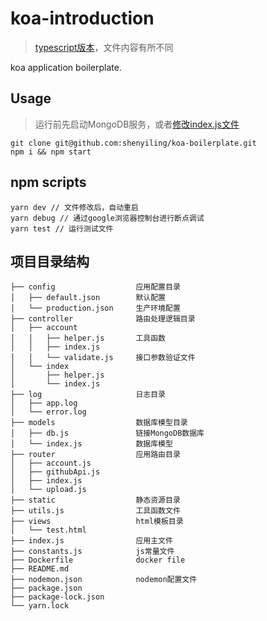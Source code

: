 # koa-introduction
> [typescript版本](https://github.com/shenyiling/typescript-node-boilerplate)，文件内容有所不同

koa application boilerplate.

## Usage
>运行前先启动MongoDB服务，或者[修改index.js文件](https://github.com/shenyiling/koa-boilerplate/blob/2d7ef9957168fd54ccaed1948faccb13ace89338/start-ignore-db.md)
```
git clone git@github.com:shenyiling/koa-boilerplate.git
npm i && npm start
```

## npm scripts
```Shell
yarn dev // 文件修改后，自动重启
yarn debug // 通过google浏览器控制台进行断点调试
yarn test // 运行测试文件
```

## 项目目录结构
```
├── config                  应用配置目录
│   ├── default.json        默认配置
│   └── production.json     生产环境配置
├── controller              路由处理逻辑目录
│   ├── account             
│   │   ├── helper.js       工具函数
│   │   ├── index.js
│   │   └── validate.js     接口参数验证文件
│   └── index               
│       ├── helper.js
│       └── index.js
├── log                     日志目录
│   ├── app.log
│   └── error.log
├── models                  数据库模型目录
│   ├── db.js               链接MongoDB数据库
│   └── index.js            数据库模型
├── router                  应用路由目录
│   ├── account.js
│   ├── githubApi.js
│   ├── index.js
│   └── upload.js
├── static                  静态资源目录  
├── utils.js                工具函数文件
├── views                   html模板目录
│   └── test.html
├── index.js                应用主文件
├── constants.js            js常量文件
├── Dockerfile              docker file
├── README.md
├── nodemon.json            nodemon配置文件
├── package.json
├── package-lock.json
└── yarn.lock
```
